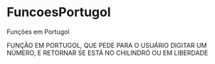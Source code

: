 # FuncoesPortugol
Funções em Portugol

FUNÇÃO EM PORTUGOL, QUE PEDE PARA O USUÁRIO DIGITAR UM NÚMERO, E RETORNAR SE ESTÁ NO CHILINDRÓ OU EM LIBERDADE
